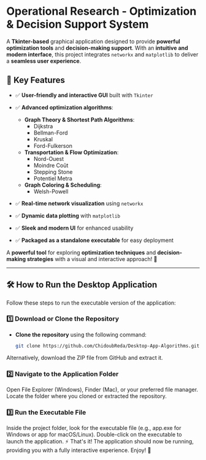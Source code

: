 # **Operational Research - Optimization & Decision Support System**  

A **Tkinter-based** graphical application designed to provide **powerful optimization tools** and **decision-making support**. With an **intuitive and modern interface**, this project integrates `networkx` and `matplotlib` to deliver a **seamless user experience**.  

## 🚀 **Key Features**  
- ✅ **User-friendly and interactive GUI** built with `Tkinter`  
- ✅ **Advanced optimization algorithms**:  
  - **Graph Theory & Shortest Path Algorithms**:  
    - Dijkstra  
    - Bellman-Ford  
    - Kruskal  
    - Ford-Fulkerson  
  - **Transportation & Flow Optimization**:  
    - Nord-Ouest  
    - Moindre Coût  
    - Stepping Stone  
    - Potentiel Metra  
  - **Graph Coloring & Scheduling**:  
    - Welsh-Powell  

- ✅ **Real-time network visualization** using `networkx`  
- ✅ **Dynamic data plotting** with `matplotlib`  
- ✅ **Sleek and modern UI** for enhanced usability  
- ✅ **Packaged as a standalone executable** for easy deployment  

A **powerful tool** for exploring **optimization techniques** and **decision-making strategies** with a visual and interactive approach! 🎯  

---

## 🛠 **How to Run the Desktop Application**  

Follow these steps to run the executable version of the application:  

### **1️⃣ Download or Clone the Repository**  

- **Clone the repository** using the following command:  
  ```bash
  git clone https://github.com/ChidoubReda/Desktop-App-Algorithms.git

Alternatively, download the ZIP file from GitHub and extract it.


### **2️⃣ Navigate to the Application Folder**
Open File Explorer (Windows), Finder (Mac), or your preferred file manager.
Locate the folder where you cloned or extracted the repository.


### **3️⃣ Run the Executable File**
Inside the project folder, look for the executable file (e.g., app.exe for Windows or app for macOS/Linux).
Double-click on the executable to launch the application.
⚡ That's it!
The application should now be running, providing you with a fully interactive experience. Enjoy! 🚀

